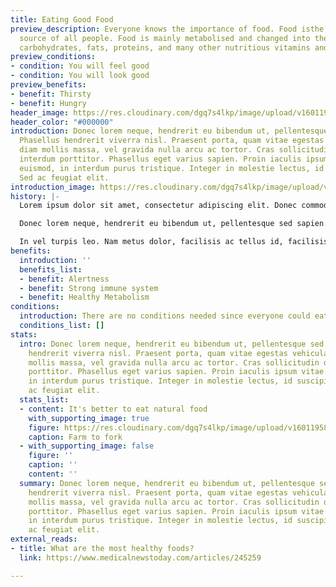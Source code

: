 ```yaml
---
title: Eating Good Food
preview_description: Everyone knows the importance of food. Food isthe main energy
  source of all people. Food is mainly metabolised and changed into these energy giving
  carbohydrates, fats, proteins, and many other nutritious vitamins and minerals.
preview_conditions:
- condition: You will feel good
- condition: You will look good
preview_benefits:
- benefit: Thirsty
- benefit: Hungry
header_image: https://res.cloudinary.com/dgq7s4lkp/image/upload/v1601195589/uploads_dev/nordwood-themes-ivP3TYdLvw0-unsplash.0b85c65.91963b8a33753e4d0b795a6c4e8334e9_cmafd9.jpg
header_color: "#000000"
introduction: Donec lorem neque, hendrerit eu bibendum ut, pellentesque sed sapien.
  Phasellus hendrerit viverra nisl. Praesent porta, quam vitae egestas vehicula, orci
  diam mollis massa, vel gravida nulla arcu ac tortor. Cras sollicitudin dolor eu
  interdum porttitor. Phasellus eget varius sapien. Proin iaculis ipsum vitae elit
  euismod, in interdum purus tristique. Integer in molestie lectus, id suscipit justo.
  Sed ac feugiat elit.
introduction_image: https://res.cloudinary.com/dgq7s4lkp/image/upload/v1601195633/uploads_dev/david-nuescheler-gUBJ9vSlky0-unsplash.3df3210.5b9e8d41689c009bcbb65c389f2f2ce5_oet6rg.jpg
history: |-
  Lorem ipsum dolor sit amet, consectetur adipiscing elit. Donec commodo bibendum lectus. Etiam aliquet neque tellus, eget iaculis elit commodo vel. Fusce porta aliquet ornare. Aenean mauris dolor, semper ut sagittis id, tempus sit amet nisi. Aenean congue, justo nec congue tincidunt, tellus libero pellentesque lacus, ut iaculis dui massa et enim. Vestibulum quis nunc rhoncus, viverra leo id, semper arcu. Aenean faucibus sapien a ante efficitur, sit amet ultrices lacus blandit. Sed pretium fermentum nulla, id ullamcorper eros pulvinar eget. Fusce at tortor posuere justo suscipit pulvinar vel a massa. Vestibulum euismod felis vel elit interdum porta. Donec vitae dignissim diam. Donec a tortor quis mi commodo scelerisque et ut libero. Sed eget orci vitae justo molestie luctus.

  Donec lorem neque, hendrerit eu bibendum ut, pellentesque sed sapien. Phasellus hendrerit viverra nisl. Praesent porta, quam vitae egestas vehicula, orci diam mollis massa, vel gravida nulla arcu ac tortor. Cras sollicitudin dolor eu interdum porttitor. Phasellus eget varius sapien. Proin iaculis ipsum vitae elit euismod, in interdum purus tristique. Integer in molestie lectus, id suscipit justo. Sed ac feugiat elit.

  In vel turpis leo. Nam metus dolor, facilisis ac tellus id, facilisis imperdiet magna. Ut ac massa et ligula egestas sollicitudin nec quis ex. Nam rhoncus elit commodo, cursus purus eget, commodo risus. Curabitur laoreet turpis nulla, et porttitor est vehicula eget. Fusce sed rutrum lacus, in congue nisi. Aenean eget est ut augue luctus ornare. Nulla libero felis, posuere ut orci eu, elementum ullamcorper felis. Pellentesque nec lorem eget ante tristique laoreet. Suspendisse pharetra ante eu pretium bibendum. Morbi mattis bibendum faucibus.
benefits:
  introduction: ''
  benefits_list:
  - benefit: Alertness
  - benefit: Strong immune system
  - benefit: Healthy Metabolism
conditions:
  introduction: There are no conditions needed since everyone could eat good food!
  conditions_list: []
stats:
  intro: Donec lorem neque, hendrerit eu bibendum ut, pellentesque sed sapien. Phasellus
    hendrerit viverra nisl. Praesent porta, quam vitae egestas vehicula, orci diam
    mollis massa, vel gravida nulla arcu ac tortor. Cras sollicitudin dolor eu interdum
    porttitor. Phasellus eget varius sapien. Proin iaculis ipsum vitae elit euismod,
    in interdum purus tristique. Integer in molestie lectus, id suscipit justo. Sed
    ac feugiat elit.
  stats_list:
  - content: It's better to eat natural food
    with_supporting_image: true
    figure: https://res.cloudinary.com/dgq7s4lkp/image/upload/v1601195818/uploads_dev/10-Health-Food-Industry-Statistics_opydhr.jpg
    caption: Farm to fork
  - with_supporting_image: false
    figure: ''
    caption: ''
    content: ''
  summary: Donec lorem neque, hendrerit eu bibendum ut, pellentesque sed sapien. Phasellus
    hendrerit viverra nisl. Praesent porta, quam vitae egestas vehicula, orci diam
    mollis massa, vel gravida nulla arcu ac tortor. Cras sollicitudin dolor eu interdum
    porttitor. Phasellus eget varius sapien. Proin iaculis ipsum vitae elit euismod,
    in interdum purus tristique. Integer in molestie lectus, id suscipit justo. Sed
    ac feugiat elit.
external_reads:
- title: What are the most healthy foods?
  link: https://www.medicalnewstoday.com/articles/245259

---
```

